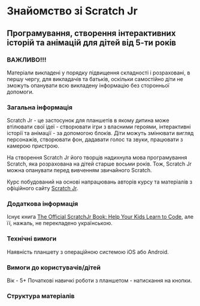 # Знайомство зі Scratch Jr

## Програмування, створення інтерактивних історій та анімацій для дітей від 5-ти років

### ВАЖЛИВО!!!

Матеріали викладені у порядку підвищення складності і розраховані, в першу чергу, для викладачів та батьків, оскільки самостійно діти не зможуть опанувати всю викладену інформацію без сторонньої допомоги. 

### Загальна інформація

Scratch Jr - це застосунок для планшетів в якому дитина може втілювати свої ідеї - створювати ігри з власними героями, інтерактивні історії та анімації - за допомогою блоків. Діти можуть змінювати вигляд персонажів, створювати фон, дадавати голос та звуки, працювати з камерою пристрою.

На створення Scratch Jr його творців надихнула мова програмування Scratch, яка розрахована на дітей старше восьми років. Тож, Scratch Jr можна опанувати перед вивченням звичайного Scratch.

Курс побудований на основі напрацювань авторів курсу та матеріалів з офіційного сайту [Scratch Jr](https://www.scratchjr.org).

### Додаткова інформація

Існує книга [The Official ScratchJr Book: Help Your Kids Learn to Code](https://www.amazon.com/Official-ScratchJr-Book-Help-Learn/dp/1593276710/), але її, нажаль, не перекладено українською.

### Технічні вимоги

Наявність планшету з операційною системою iOS або Android.

### Вимоги до користувачів/дітей

Вік - 5+
Початкові навичкі роботи з планшетом - натискання на кнопки.

### Структура матеріалів


